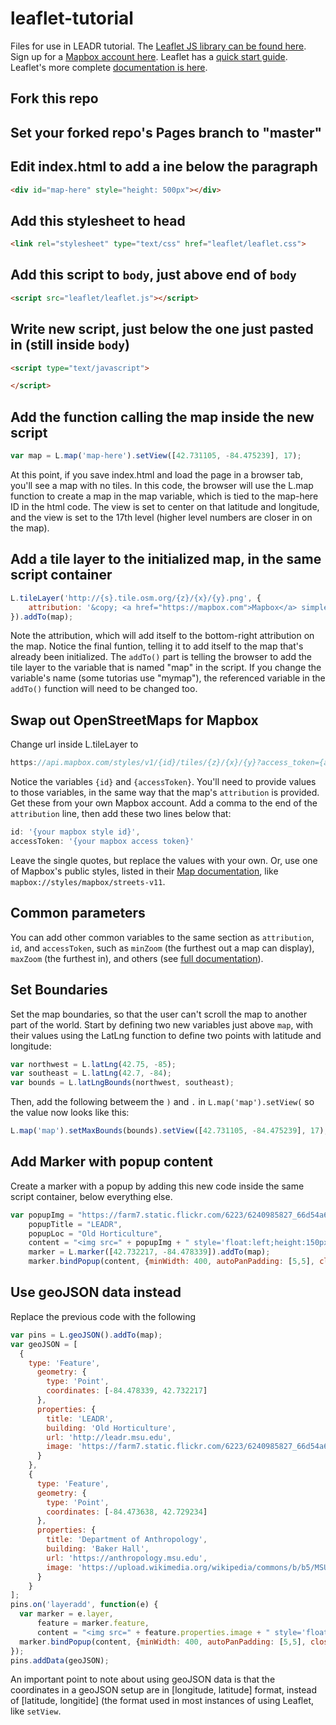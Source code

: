 # leaflet-tutorial
Files for use in LEADR tutorial. The [Leaflet JS library can be found here](https://leafletjs.com/download.html). Sign up for a [Mapbox account here](https://mapbox.com). Leaflet has a [quick start guide](https://leafletjs.com/examples/quick-start/). Leaflet's more complete [documentation is here](https://leafletjs.com/reference-1.6.0.html).
## Fork this repo
## Set your forked repo's Pages branch to "master"
## Edit index.html to add a ine below the paragraph
```html
<div id="map-here" style="height: 500px"></div>
  ```
## Add this stylesheet to head
```html
<link rel="stylesheet" type="text/css" href="leaflet/leaflet.css">
```
## Add this script to `body`, just above end of `body`
```html
<script src="leaflet/leaflet.js"></script>
```
## Write new script, just below the one just pasted in (still inside `body`)
```html
<script type="text/javascript">

</script>
```
## Add the function calling the map inside the new script
```javascript
var map = L.map('map-here').setView([42.731105, -84.475239], 17);
```
At this point, if you save index.html and load the page in a browser tab, you'll see a map with no tiles. In this code, the browser will use the L.map function to create a map in the map variable, which is tied to the map-here ID in the html code. The view is set to center on that latitude and longitude, and the view is set to the 17th level (higher level numbers are closer in on the map).
## Add a tile layer to the initialized map, in the same script container
```javascript
L.tileLayer('http://{s}.tile.osm.org/{z}/{x}/{y}.png', {
    attribution: '&copy; <a href="https://mapbox.com">Mapbox</a> simple streets; example by Brian'
}).addTo(map);
```
Note the attribution, which will add itself to the bottom-right attribution on the map. Notice the final funtion, telling it to add itself to the map that's already been initialized. The `addTo()` part is telling the browser to add the tile layer to the variable that is named "map" in the script. If you change the variable's name (some tutorias use "mymap"), the referenced variable in the `addTo()` function will need to be changed too.
## Swap out OpenStreetMaps for Mapbox
Change url inside L.tileLayer to
```javascript
https://api.mapbox.com/styles/v1/{id}/tiles/{z}/{x}/{y}?access_token={accessToken}
```
Notice the variables `{id}` and `{accessToken}`. You'll need to provide values to those variables, in the same way that the map's `attribution` is provided. Get these from your own Mapbox account. Add a comma to the end of the `attribution` line, then add these two lines below that:
```javascript
id: '{your mapbox style id}',
accessToken: '{your mapbox access token}'
```
Leave the single quotes, but replace the values with your own. Or, use one of Mapbox's public styles, listed in their [Map documentation](https://docs.mapbox.com/mapbox-gl-js/api/#map), like `mapbox://styles/mapbox/streets-v11`.
## Common parameters
You can add other common variables to the same section as `attribution`, `id`, and `accessToken`, such as `minZoom` (the furthest out a map can display), `maxZoom` (the furthest in), and others (see [full documentation](https://leafletjs.com/reference-1.6.0.html)).
## Set Boundaries
Set the map boundaries, so that the user can't scroll the map to another part of the world. Start by defining two new variables just above `map`, with their values using the LatLng function to define two points with latitude and longitude:
```javascript
var northwest = L.latLng(42.75, -85);
var southeast = L.latLng(42.7, -84);
var bounds = L.latLngBounds(northwest, southeast);
```
Then, add the following betweem the `)` and `.` in `L.map('map').setView(` so the value now looks like this:
```javascript
L.map('map').setMaxBounds(bounds).setView([42.731105, -84.475239], 17);
```
## Add Marker with popup content
Create a marker with a popup by adding this new code inside the same script container, below everything else.
```javascript
var popupImg = "https://farm7.static.flickr.com/6223/6240985827_66d54a66b2_b.jpg",
    popupTitle = "LEADR",
    popupLoc = "Old Horticulture",
    content = "<img src=" + popupImg + " style='float:left;height:150px;padding-right:10px'><strong>" + popupTitle + "</strong><br>" + popupLoc + "<div style='clear:both'></div>",
    marker = L.marker([42.732217, -84.478339]).addTo(map);
    marker.bindPopup(content, {minWidth: 400, autoPanPadding: [5,5], closeButton: true});
```
## Use geoJSON data instead
Replace the previous code with the following
```javascript
var pins = L.geoJSON().addTo(map);
var geoJSON = [
  {
    type: 'Feature',
      geometry: {
        type: 'Point',
        coordinates: [-84.478339, 42.732217]
      },
      properties: {
        title: 'LEADR',
        building: 'Old Horticulture',
        url: 'http://leadr.msu.edu',					
        image: 'https://farm7.static.flickr.com/6223/6240985827_66d54a66b2_b.jpg',
      }
    },
    {
      type: 'Feature',
      geometry: {
        type: 'Point',
        coordinates: [-84.473638, 42.729234]
      },
      properties: {
        title: 'Department of Anthropology',
        building: 'Baker Hall',
        url: 'https://anthropology.msu.edu',
        image: 'https://upload.wikimedia.org/wikipedia/commons/b/b5/MSU_Baker_Hall.jpg',
      }
    }
];
pins.on('layeradd', function(e) {
  var marker = e.layer,
      feature = marker.feature,
      content = "<img src=" + feature.properties.image + " style='float:left;height:150px; padding-right:10px'><strong><a title=" + feature.properties.title + " target='_blank' href=" + feature.properties.url + ">" + feature.properties.title + "</a></strong><br>" + feature.properties.building + "<div style='clear:both'></div>";
  marker.bindPopup(content, {minWidth: 400, autoPanPadding: [5,5], closeButton: true});
});
pins.addData(geoJSON);
```
An important point to note about using geoJSON data is that the coordinates in a geoJSON setup are in \[longitude, latitude] format, instead of \[latitude, longitide] (the format used in most instances of using Leaflet, like `setView`.
